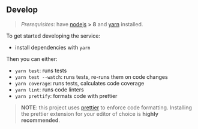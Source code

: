 ## Develop

> *Prerequisites*: have [nodejs](https://nodejs.org) **> 8** and
> [yarn](https://yarnpkg.com) installed.

To get started developing the service:

- install dependencies with `yarn`

Then you can either:

- `yarn test`: runs tests
- `yarn test --watch`: runs tests, re-runs them on code changes
- `yarn coverage`: runs tests, calculates code coverage
- `yarn lint`: runs code linters
- `yarn prettify`: formats code with prettier

> **NOTE**: this project uses [prettier](https://github.com/prettier/prettier)
> to enforce code formatting. Installing the prettier extension for your editor
> of choice is **highly recommended**.
